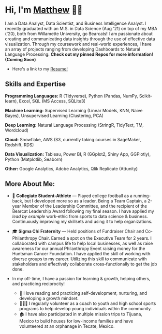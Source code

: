 # Hi, I'm [Matthew](https://www.linkedin.com/in/matt-stone-mba/) 👋🏼

I am a Data Analyst, Data Scientist, and Business Intelligence Analyst. I recently graduated with an M.S. in Data Science (Aug '21) on top of my MBA ('20), both from Willamette University, go Bearcats! I am passionate about creating and communicating data insights through the use of effective data visualization. Through my coursework and real-world experiences, I have an array of projects ranging from developing Dashboards to Natural Language Processing. **Check out my pinned Repos for more information! (Coming Soon)** 

* Here's a link to my [Resume!](https://docs.google.com/document/d/1gw_gBMmj1hvEuuvwwN1rY_L9KkJGXKCq/edit?usp=sharing&ouid=109225830212151466913&rtpof=true&sd=true)

## Skills and Expertise

**Programming Languages:** R (Tidyverse), Python (Pandas, NumPy, Scikit-learn), Excel, SQL (MS Access, SQLite3)

**Machine Learning:** Supervised Learning (Linear Models, KNN, Naive Bayes), Unsupervised Learning (Clustering, PCA)

**Deep Learning:** Natural Language Processing (StringR, TidyText, TM, Wordcloud)

**Cloud:** Snowflake, AWS (S3, currently taking courses in SageMaker, Redshift, RDS)

**Data Visualization:** Tableau, Power BI, R (GGplot2, Shiny App, GGPlotly), Python (Matplotlib, Seaborn)

**Other:** Google Analytics, Adobe Analytics, Qlik Replicate (Attunity)

## More About Me:
* 🏈 **Collegiate Student-Athlete** — Played college football as a running-back, but I developed more so as a leader. Being a Team Captain, a 2-year Member of the Leadership Committee, and the recipient of the Bearcat Leadership Award following my final season. I have applied my *lead by example* work-ethic from sports to data science & business. Continuously improving my skillsets and using it to help organizations.

* 🎓 **Sigma Chi Fraternity** — Held positions of Fundraiser Chair and Co-Philanthropy Chair. Earned a spot on the Executive Team for 2 years. I collaborated with campus life to help local businesses, as well as raise awareness for our annual Philanthropy Event raising money for the Huntsman Cancer Foundation. I have applied the skill of working with diverse groups to my career. Utilizing this skill to communicate with stakeholders and effectively collaborate cross-functionally to get the job done.

* In my off-time, I have a passion for learning & growth, helping others, and practicing reciprocity! 
  * 🌱 I love reading and practicing self-development, nurturing, and developing a growth mindset.
  * 👨🏼‍🏫 I regularly volunteer as a coach to youth and high school sports programs to help develop young individuals within the community.
  * 🏚️ I have also participated in multiple mission trips to Tijuana, Mexico to build houses for low-income families and have volunteered at an orphanage in Tecate, Mexico.





